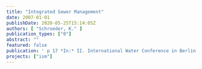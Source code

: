 ```yaml
---
title: "Integrated Sewer Management"
date: 2007-01-01
publishDate: 2020-05-25T15:14:05Z
authors: [ "Schroeder, K." ]
publication_types: ["0"]
abstract: ""
featured: false
publication: ' p 17 *In:* II. International Water Conference in Berlin. Berlin. 12. - 14.9.2007'
projects: ["ism"]
---
```


